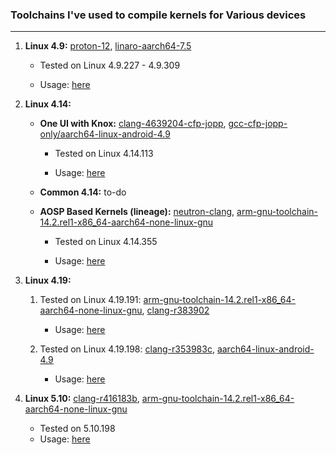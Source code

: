 ### Toolchains I've used to compile kernels for Various devices

<hr>

01. **Linux 4.9:** [proton-12](https://github.com/ravindu644/proton-12.git), [linaro-aarch64-7.5](https://kali.download/nethunter-images/toolchains/linaro-aarch64-7.5.tar.xz)

    - Tested on Linux 4.9.227 - 4.9.309

    - Usage: [here](https://github.com/ravindu644/kernel_samsung_a01/blob/0239d1e7970a506f0e57e2e6bd416a666ab46d9d/build.sh#L11)

02. **Linux 4.14:**

    - **One UI with Knox:** [clang-4639204-cfp-jopp](https://github.com/ravindu644/samsung_exynos9820_stock/tree/stable/toolchain/clang/host/linux-x86/clang-4639204-cfp-jopp), [gcc-cfp-jopp-only/aarch64-linux-android-4.9](https://github.com/ravindu644/samsung_exynos9820_stock/tree/stable/toolchain/gcc-cfp/gcc-cfp-jopp-only/aarch64-linux-android-4.9)

        - Tested on Linux 4.14.113

        - Usage: [here](https://github.com/ravindu644/samsung_exynos9820_stock/blob/b5e453e4ae7bd58ad5a92d2077dee7a15d72134c/build.sh#L60)

    - **Common 4.14:** to-do

    - **AOSP Based Kernels (lineage):** [neutron-clang](https://github.com/Neutron-Toolchains/antman), [arm-gnu-toolchain-14.2.rel1-x86_64-aarch64-none-linux-gnu](https://developer.arm.com/-/media/Files/downloads/gnu/14.2.rel1/binrel/arm-gnu-toolchain-14.2.rel1-x86_64-aarch64-none-linux-gnu.tar.xz)

        - Tested on Linux 4.14.355

        - Usage: [here](https://github.com/ravindu644/android_kernel_aosp_exynos9820/blob/36bb690483a22463d2d77e0431a1f19663c5a53e/build.sh#L46)

03. **Linux 4.19:**

    1. Tested on Linux 4.19.191: [arm-gnu-toolchain-14.2.rel1-x86_64-aarch64-none-linux-gnu](https://developer.arm.com/-/media/Files/downloads/gnu/14.2.rel1/binrel/arm-gnu-toolchain-14.2.rel1-x86_64-aarch64-none-linux-gnu.tar.xz), [clang-r383902](https://android.googlesource.com/platform//prebuilts/clang/host/linux-x86/+archive/3857008389202edac32d57008bb8c99d2c957f9d/clang-r383902.tar.gz)
    
        - Usage: [here](https://github.com/ravindu644/A346E_5G_Kernel/blob/1b05453c4d2d2b03634cd64e7c81eb5aa2b7512f/build_kernel.sh#L17)

    2. Tested on Linux 4.19.198: [clang-r353983c](https://android.googlesource.com/platform/prebuilts/clang/host/linux-x86/+archive/refs/heads/emu-29.0-release/clang-r353983c.tar.gz), [aarch64-linux-android-4.9](https://github.com/ravindu644/android_kernel_a047f_eur/tree/sus/toolchain/gcc/linux-x86/aarch64/aarch64-linux-android-4.9)

        - Usage: [here](https://github.com/ravindu644/android_kernel_a047f_eur/blob/45ba5ede76bb5ba920445e410ba62344b1e9d878/build.sh#L17)

04. **Linux 5.10:** [clang-r416183b](https://android.googlesource.com/platform//prebuilts/clang/host/linux-x86/+archive/b669748458572622ed716407611633c5415da25c/clang-r416183b.tar.gz), [arm-gnu-toolchain-14.2.rel1-x86_64-aarch64-none-linux-gnu](https://developer.arm.com/-/media/Files/downloads/gnu/14.2.rel1/binrel/arm-gnu-toolchain-14.2.rel1-x86_64-aarch64-none-linux-gnu.tar.xz)

    - Tested on 5.10.198
    - Usage: [here](https://github.com/ravindu644/android_kernel_s23fe/blob/6413302587aa865a16bc04a9a835479ce3a4beee/build_kernel.sh#L15)
